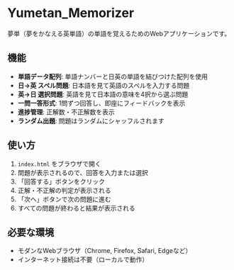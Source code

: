 # Yumetan_Memorizer

夢単（夢をかなえる英単語）の単語を覚えるためのWebアプリケーションです。

## 機能

- **単語データ配列**: 単語ナンバーと日英の単語を結びつけた配列を使用
- **日→英 スペル問題**: 日本語を見て英語のスペルを入力する問題
- **英→日 選択問題**: 英語を見て日本語の意味を4択から選ぶ問題
- **一問一答形式**: 1問ずつ回答し、即座にフィードバックを表示
- **進捗管理**: 正解数・不正解数を表示
- **ランダム出題**: 問題はランダムにシャッフルされます

## 使い方

1. `index.html` をブラウザで開く
2. 問題が表示されるので、回答を入力または選択
3. 「回答する」ボタンをクリック
4. 正解・不正解の判定が表示される
5. 「次へ」ボタンで次の問題に進む
6. すべての問題が終わると結果が表示される

## 必要な環境

- モダンなWebブラウザ（Chrome, Firefox, Safari, Edgeなど）
- インターネット接続は不要（ローカルで動作）